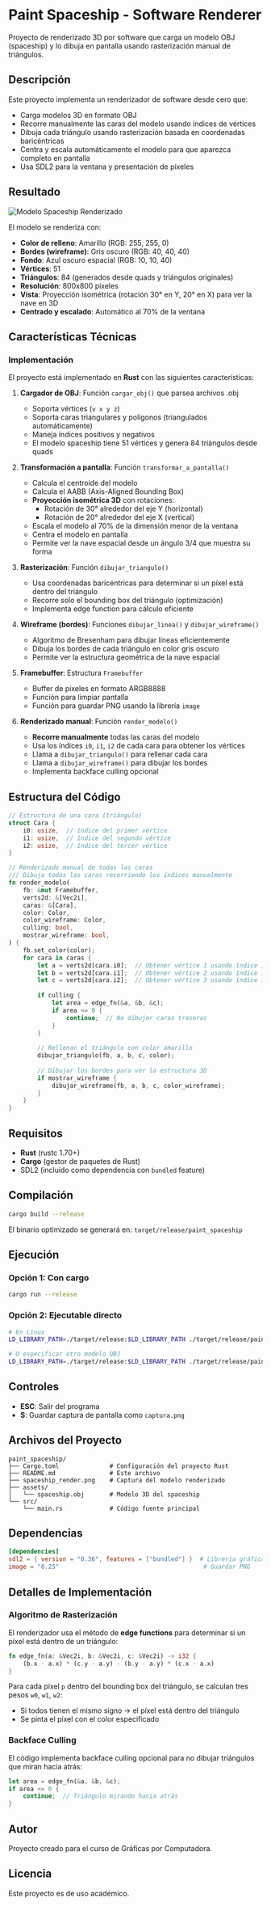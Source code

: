 # Paint Spaceship - Software Renderer

Proyecto de renderizado 3D por software que carga un modelo OBJ (spaceship) y lo dibuja en pantalla usando rasterización manual de triángulos.

## Descripción

Este proyecto implementa un renderizador de software desde cero que:
- Carga modelos 3D en formato OBJ
- Recorre manualmente las caras del modelo usando índices de vértices
- Dibuja cada triángulo usando rasterización basada en coordenadas baricéntricas
- Centra y escala automáticamente el modelo para que aparezca completo en pantalla
- Usa SDL2 para la ventana y presentación de píxeles

## Resultado

![Modelo Spaceship Renderizado](spaceship_render.png)

El modelo se renderiza con:
- **Color de relleno**: Amarillo (RGB: 255, 255, 0)
- **Bordes (wireframe)**: Gris oscuro (RGB: 40, 40, 40)
- **Fondo**: Azul oscuro espacial (RGB: 10, 10, 40)
- **Vértices**: 51
- **Triángulos**: 84 (generados desde quads y triángulos originales)
- **Resolución**: 800x800 píxeles
- **Vista**: Proyección isométrica (rotación 30° en Y, 20° en X) para ver la nave en 3D
- **Centrado y escalado**: Automático al 70% de la ventana

## Características Técnicas

### Implementación

El proyecto está implementado en **Rust** con las siguientes características:

1. **Cargador de OBJ**: Función `cargar_obj()` que parsea archivos .obj
   - Soporta vértices (`v x y z`)
   - Soporta caras triangulares y polígonos (triangulados automáticamente)
   - Maneja índices positivos y negativos
   - El modelo spaceship tiene 51 vértices y genera 84 triángulos desde quads

2. **Transformación a pantalla**: Función `transformar_a_pantalla()`
   - Calcula el centroide del modelo
   - Calcula el AABB (Axis-Aligned Bounding Box)
   - **Proyección isométrica 3D** con rotaciones:
     - Rotación de 30° alrededor del eje Y (horizontal)
     - Rotación de 20° alrededor del eje X (vertical)
   - Escala el modelo al 70% de la dimensión menor de la ventana
   - Centra el modelo en pantalla
   - Permite ver la nave espacial desde un ángulo 3/4 que muestra su forma

3. **Rasterización**: Función `dibujar_triangulo()`
   - Usa coordenadas baricéntricas para determinar si un píxel está dentro del triángulo
   - Recorre solo el bounding box del triángulo (optimización)
   - Implementa edge function para cálculo eficiente

4. **Wireframe (bordes)**: Funciones `dibujar_linea()` y `dibujar_wireframe()`
   - Algoritmo de Bresenham para dibujar líneas eficientemente
   - Dibuja los bordes de cada triángulo en color gris oscuro
   - Permite ver la estructura geométrica de la nave espacial

5. **Framebuffer**: Estructura `Framebuffer`
   - Buffer de píxeles en formato ARGB8888
   - Función para limpiar pantalla
   - Función para guardar PNG usando la librería `image`

6. **Renderizado manual**: Función `render_modelo()`
   - **Recorre manualmente** todas las caras del modelo
   - Usa los índices `i0`, `i1`, `i2` de cada cara para obtener los vértices
   - Llama a `dibujar_triangulo()` para rellenar cada cara
   - Llama a `dibujar_wireframe()` para dibujar los bordes
   - Implementa backface culling opcional

## Estructura del Código

```rust
// Estructura de una cara (triángulo)
struct Cara {
    i0: usize,  // índice del primer vértice
    i1: usize,  // índice del segundo vértice
    i2: usize,  // índice del tercer vértice
}

// Renderizado manual de todas las caras
/// Dibuja todas las caras recorriendo los índices manualmente
fn render_modelo(
    fb: &mut Framebuffer,
    verts2d: &[Vec2i],
    caras: &[Cara],
    color: Color,
    color_wireframe: Color,
    culling: bool,
    mostrar_wireframe: bool,
) {
    fb.set_color(color);
    for cara in caras {
        let a = verts2d[cara.i0];  // Obtener vértice 1 usando índice i0
        let b = verts2d[cara.i1];  // Obtener vértice 2 usando índice i1
        let c = verts2d[cara.i2];  // Obtener vértice 3 usando índice i2
        
        if culling {
            let area = edge_fn(&a, &b, &c);
            if area <= 0 {
                continue;  // No dibujar caras traseras
            }
        }
        
        // Rellenar el triángulo con color amarillo
        dibujar_triangulo(fb, a, b, c, color);
        
        // Dibujar los bordes para ver la estructura 3D
        if mostrar_wireframe {
            dibujar_wireframe(fb, a, b, c, color_wireframe);
        }
    }
}
```

## Requisitos

- **Rust** (rustc 1.70+)
- **Cargo** (gestor de paquetes de Rust)
- SDL2 (incluido como dependencia con `bundled` feature)

## Compilación

```bash
cargo build --release
```

El binario optimizado se generará en: `target/release/paint_spaceship`

## Ejecución

### Opción 1: Con cargo

```bash
cargo run --release
```

### Opción 2: Ejecutable directo

```bash
# En Linux
LD_LIBRARY_PATH=./target/release:$LD_LIBRARY_PATH ./target/release/paint_spaceship

# O especificar otro modelo OBJ
LD_LIBRARY_PATH=./target/release:$LD_LIBRARY_PATH ./target/release/paint_spaceship assets/spaceship.obj
```

## Controles

- **ESC**: Salir del programa
- **S**: Guardar captura de pantalla como `captura.png`

## Archivos del Proyecto

```
paint_spaceship/
├── Cargo.toml              # Configuración del proyecto Rust
├── README.md               # Este archivo
├── spaceship_render.png    # Captura del modelo renderizado
├── assets/
│   └── spaceship.obj       # Modelo 3D del spaceship
└── src/
    └── main.rs             # Código fuente principal
```

## Dependencias

```toml
[dependencies]
sdl2 = { version = "0.36", features = ["bundled"] }  # Librería gráfica
image = "0.25"                                        # Guardar PNG
```

## Detalles de Implementación

### Algoritmo de Rasterización

El renderizador usa el método de **edge functions** para determinar si un píxel está dentro de un triángulo:

```rust
fn edge_fn(a: &Vec2i, b: &Vec2i, c: &Vec2i) -> i32 {
    (b.x - a.x) * (c.y - a.y) - (b.y - a.y) * (c.x - a.x)
}
```

Para cada píxel `p` dentro del bounding box del triángulo, se calculan tres pesos `w0`, `w1`, `w2`:
- Si todos tienen el mismo signo → el píxel está dentro del triángulo
- Se pinta el píxel con el color especificado

### Backface Culling

El código implementa backface culling opcional para no dibujar triángulos que miran hacia atrás:

```rust
let area = edge_fn(&a, &b, &c);
if area <= 0 {
    continue;  // Triángulo mirando hacia atrás
}
```

## Autor

Proyecto creado para el curso de Gráficas por Computadora.

## Licencia

Este proyecto es de uso académico.
